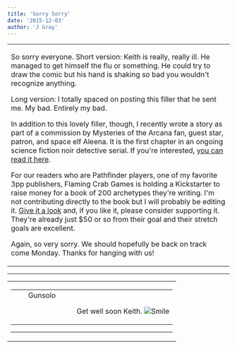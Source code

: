 ```yaml
---
title: 'Sorry Sorry'
date: '2015-12-03'
author: 'J Gray'
---
```


<div>
<!-- Main content here -->
<table border="0" class="post"><tbody><tr><td>
   
   <div class="post_body">
       <p>So sorry everyone. Short version: Keith is really, really ill. He managed to get himself the flu or something. He could try to draw the comic but his hand is shaking so bad you wouldn't recognize anything.</p><p>Long version: I totally spaced on posting this filler that he sent me. My bad. Entirely my bad.</p><p>In addition to this lovely filler, though, I recently wrote a story as part of a commission by Mysteries of the Arcana fan, guest star, patron, and space elf Aleena. It is the first chapter in an ongoing science fiction noir detective serial. If you're interested, <a href="http://aleenaelyn.deviantart.com/art/The-Case-of-the-Killer-Queen-Ch-1-574270739">you can read it here</a>.</p><p>For our readers who are Pathfinder players, one of my favorite 3pp publishers, Flaming Crab Games is holding a Kickstarter to raise money for a book of 200 archetypes they're writing. I'm not contributing directly to the book but I will probably be editing it. <a href="https://www.kickstarter.com/projects/1456806822/flaming-crab-games-archetype-compendium-for-pathfi-0" target="_blank">Give it a look</a> and, if you like it, please consider supporting it. They're already just $50 or so from their goal and their stretch goals are excellent.</p><p>Again, so very sorry. We should hopefully be back on track come Monday. Thanks for hanging with us!</p>
   </div>
   </td></tr>
   </tbody></table><hr><table style="width:100%; border:0;" class="comment_table"><tbody><tr><td width="100%"><a name=""> </a><div style="width:100%;" class="comment"><table border="0" width="100%"><tbody><tr><td align="center" valign="top" width="125">
<span class="comment_title"><center>Gunsolo<br></center><a name="2263">&nbsp;</a></span><br>
<center><img src="https://www.gravatar.com/avatar.php?gravatar_id=a94f16ab08c7abb74820e668722a5ffc&amp;default=http%3A%2F%2Fmysteriesofthearcana.com%2Ftemplates%2Fmain%2Fimages%2Favatar.gif&amp;size=80&amp;rating=g" border="0" alt=""></center>
</td>
<td valign="top">


<p class="comment_text"> </p><p class="comment_text"><br> Get well soon Keith. <img src="/smilies/smile.gif" alt="Smile" border="0"><br></p>
 

</td></tr></tbody></table>
<hr></div></td></tr></tbody></table>
<!-- End main content -->
              </div>
